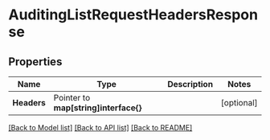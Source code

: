 # AuditingListRequestHeadersResponse


## Properties

Name | Type | Description | Notes
------------ | ------------- | ------------- | -------------
**Headers** | Pointer to **map[string]interface{}** |  | [optional] 





[[Back to Model list]](../README.md#documentation-for-models) [[Back to API list]](../README.md#documentation-for-api-endpoints) [[Back to README]](../README.md)



